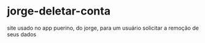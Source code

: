 # jorge-deletar-conta
site usado no app puerino, do jorge, para um usuário solicitar a remoção de seus dados
